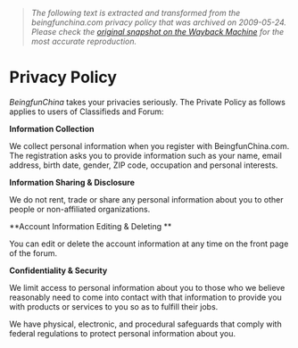 > *The following text is extracted and transformed from the beingfunchina.com privacy policy that was archived on 2009-05-24. Please check the [original snapshot on the Wayback Machine](https://web.archive.org/web/20090524224712id_/http%3A//www.beingfunchina.com/alonepage.php%3Fid%3D3) for the most accurate reproduction.*

# Privacy Policy

_BeingfunChina_ takes your privacies seriously. The Private Policy as follows applies to users of Classifieds and Forum:

 **Information Collection**

We collect personal information when you register with BeingfunChina.com. The registration asks you to provide information such as your name, email address, birth date, gender, ZIP code, occupation and personal interests. 

**Information Sharing & Disclosure**

We do not rent, trade or share any personal information about you to other people or non-affiliated organizations. 

**Account Information Editing & Deleting **

You can edit or delete the account information at any time on the front page of the forum.

 **Confidentiality & Security**

We limit access to personal information about you to those who we believe reasonably need to come into contact with that information to provide you with products or services to you so as to fulfill their jobs.

We have physical, electronic, and procedural safeguards that comply with federal regulations to protect personal information about you.
